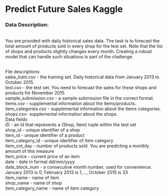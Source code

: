 # Predict Future Sales Kaggle


### Data Description:
<br/>
You are provided with daily historical sales data. The task is to forecast the total amount of products sold in every shop for the test set. Note that the list of shops and products slightly changes every month. Creating a robust model that can handle such situations is part of the challenge.

<br/>File descriptions:
<br/>sales_train.csv - the training set. Daily historical data from January 2013 to October 2015.
<br/>test.csv - the test set. You need to forecast the sales for these shops and products for November 2015.
<br/>sample_submission.csv - a sample submission file in the correct format.
<br/>items.csv - supplemental information about the items/products.
<br/>item_categories.csv  - supplemental information about the items categories.
<br/>shops.csv- supplemental information about the shops.
<br/>
Data fields
<br/>ID - an Id that represents a (Shop, Item) tuple within the test set
<br/>shop_id - unique identifier of a shop
<br/>item_id - unique identifier of a product
<br/>item_category_id - unique identifier of item category
<br/>item_cnt_day - number of products sold. You are predicting a monthly amount of this measure
<br/>item_price - current price of an item
<br/>date - date in format dd/mm/yyyy
<br/>date_block_num - a consecutive month number, used for convenience. January 2013 is 0, February 2013 is 1,..., October 2015 is 33
<br/>item_name - name of item
<br/>shop_name - name of shop
<br/>item_category_name - name of item category
